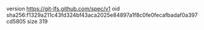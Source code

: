 version https://git-lfs.github.com/spec/v1
oid sha256:f1329a211c43fd324bf43aca2025e84897a1f8c0fe0fecafbadaf0a397cd5805
size 319
